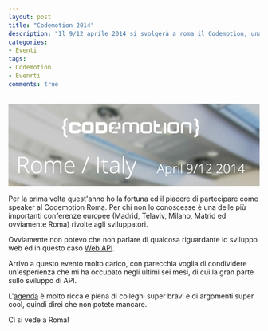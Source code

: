 ```yaml
---
layout: post
title: "Codemotion 2014"
description: "Il 9/12 aprile 2014 si svolgerà a roma il Codemotion, una delle più importanti conferenze europe rivolte agli sviluppatori"
categories:
- Eventi
tags:
- Codemotion
- Evenrti
comments: true
---
```


![image](/assets/2014-03-31-codemotion-2014/logo.png)

Per la prima volta quest'anno ho la fortuna ed il piacere di partecipare come speaker al Codemotion Roma. Per chi non lo conoscesse è una delle più importanti conferenze europee (Madrid, Telaviv, Milano, Matrid ed ovviamente Roma) rivolte agli sviluppatori.

Ovviamente non potevo che non parlare di qualcosa riguardante lo sviluppo web ed in questo caso [Web API](/tag/#WebAPI).

Arrivo a questo evento molto carico, con parecchia voglia di condividere un'esperienza che mi ha occupato negli ultimi sei mesi, di cui la gran parte sullo sviluppo di API.

L'[agenda](http://rome.codemotionworld.com/2014/conference/) è molto ricca e piena di colleghi super bravi e di argomenti super cool, quindi direi che non potete mancare.

Ci si vede a Roma!
